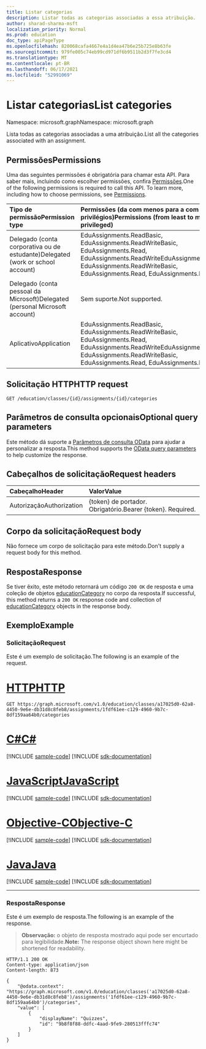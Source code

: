 ```yaml
---
title: Listar categorias
description: Listar todas as categorias associadas a essa atribuição.
author: sharad-sharma-msft
localization_priority: Normal
ms.prod: education
doc_type: apiPageType
ms.openlocfilehash: 820068cafa4667e4a1d4ea47b6e25b725e8b63fe
ms.sourcegitcommit: 979fe005c74eb99cd971df6b9511b2d3f7fe3cd4
ms.translationtype: MT
ms.contentlocale: pt-BR
ms.lasthandoff: 06/17/2021
ms.locfileid: "52991069"
---
```

# <a name="list-categories"></a><span data-ttu-id="df453-103">Listar categorias</span><span class="sxs-lookup"><span data-stu-id="df453-103">List categories</span></span>

<span data-ttu-id="df453-104">Namespace: microsoft.graph</span><span class="sxs-lookup"><span data-stu-id="df453-104">Namespace: microsoft.graph</span></span>

<span data-ttu-id="df453-105">Lista todas as categorias associadas a uma atribuição.</span><span class="sxs-lookup"><span data-stu-id="df453-105">List all the categories associated with an assignment.</span></span>

## <a name="permissions"></a><span data-ttu-id="df453-106">Permissões</span><span class="sxs-lookup"><span data-stu-id="df453-106">Permissions</span></span>
<span data-ttu-id="df453-p101">Uma das seguintes permissões é obrigatória para chamar esta API. Para saber mais, incluindo como escolher permissões, confira [Permissões](/graph/permissions-reference).</span><span class="sxs-lookup"><span data-stu-id="df453-p101">One of the following permissions is required to call this API. To learn more, including how to choose permissions, see [Permissions](/graph/permissions-reference).</span></span>

|<span data-ttu-id="df453-109">Tipo de permissão</span><span class="sxs-lookup"><span data-stu-id="df453-109">Permission type</span></span>      | <span data-ttu-id="df453-110">Permissões (da com menos para a com mais privilégios)</span><span class="sxs-lookup"><span data-stu-id="df453-110">Permissions (from least to most privileged)</span></span>              |
|:--------------------|:---------------------------------------------------------|
|<span data-ttu-id="df453-111">Delegado (conta corporativa ou de estudante)</span><span class="sxs-lookup"><span data-stu-id="df453-111">Delegated (work or school account)</span></span> |  <span data-ttu-id="df453-112">EduAssignments.ReadBasic, EduAssignments.ReadWriteBasic, EduAssignments.Read, EduAssignments.ReadWrite</span><span class="sxs-lookup"><span data-stu-id="df453-112">EduAssignments.ReadBasic, EduAssignments.ReadWriteBasic, EduAssignments.Read, EduAssignments.ReadWrite</span></span>  |
|<span data-ttu-id="df453-113">Delegado (conta pessoal da Microsoft)</span><span class="sxs-lookup"><span data-stu-id="df453-113">Delegated (personal Microsoft account)</span></span> |  <span data-ttu-id="df453-114">Sem suporte.</span><span class="sxs-lookup"><span data-stu-id="df453-114">Not supported.</span></span>  |
|<span data-ttu-id="df453-115">Aplicativo</span><span class="sxs-lookup"><span data-stu-id="df453-115">Application</span></span> | <span data-ttu-id="df453-116">EduAssignments.ReadBasic, EduAssignments.ReadWriteBasic, EduAssignments.Read, EduAssignments.ReadWrite</span><span class="sxs-lookup"><span data-stu-id="df453-116">EduAssignments.ReadBasic, EduAssignments.ReadWriteBasic, EduAssignments.Read, EduAssignments.ReadWrite</span></span> | 

## <a name="http-request"></a><span data-ttu-id="df453-117">Solicitação HTTP</span><span class="sxs-lookup"><span data-stu-id="df453-117">HTTP request</span></span>
<!-- { "blockType": "ignored" } -->
```http
GET /education/classes/{id}/assignments/{id}/categories
```
## <a name="optional-query-parameters"></a><span data-ttu-id="df453-118">Parâmetros de consulta opcionais</span><span class="sxs-lookup"><span data-stu-id="df453-118">Optional query parameters</span></span>
<span data-ttu-id="df453-119">Este método dá suporte a [Parâmetros de consulta OData](/graph/query-parameters) para ajudar a personalizar a resposta.</span><span class="sxs-lookup"><span data-stu-id="df453-119">This method supports the [OData query parameters](/graph/query-parameters) to help customize the response.</span></span>

## <a name="request-headers"></a><span data-ttu-id="df453-120">Cabeçalhos de solicitação</span><span class="sxs-lookup"><span data-stu-id="df453-120">Request headers</span></span>
| <span data-ttu-id="df453-121">Cabeçalho</span><span class="sxs-lookup"><span data-stu-id="df453-121">Header</span></span>       | <span data-ttu-id="df453-122">Valor</span><span class="sxs-lookup"><span data-stu-id="df453-122">Value</span></span> |
|:---------------|:--------|
| <span data-ttu-id="df453-123">Autorização</span><span class="sxs-lookup"><span data-stu-id="df453-123">Authorization</span></span>  | <span data-ttu-id="df453-p102">{token} de portador. Obrigatório.</span><span class="sxs-lookup"><span data-stu-id="df453-p102">Bearer {token}. Required.</span></span>  |

## <a name="request-body"></a><span data-ttu-id="df453-126">Corpo da solicitação</span><span class="sxs-lookup"><span data-stu-id="df453-126">Request body</span></span>
<span data-ttu-id="df453-127">Não fornece um corpo de solicitação para este método.</span><span class="sxs-lookup"><span data-stu-id="df453-127">Don't supply a request body for this method.</span></span>

## <a name="response"></a><span data-ttu-id="df453-128">Resposta</span><span class="sxs-lookup"><span data-stu-id="df453-128">Response</span></span>
<span data-ttu-id="df453-129">Se tiver êxito, este método retornará um código `200 OK` de resposta e uma coleção de objetos [educationCategory](../resources/educationcategory.md) no corpo da resposta.</span><span class="sxs-lookup"><span data-stu-id="df453-129">If successful, this method returns a `200 OK` response code and collection of [educationCategory](../resources/educationcategory.md) objects in the response body.</span></span>

## <a name="example"></a><span data-ttu-id="df453-130">Exemplo</span><span class="sxs-lookup"><span data-stu-id="df453-130">Example</span></span>
### <a name="request"></a><span data-ttu-id="df453-131">Solicitação</span><span class="sxs-lookup"><span data-stu-id="df453-131">Request</span></span>
<span data-ttu-id="df453-132">Este é um exemplo de solicitação.</span><span class="sxs-lookup"><span data-stu-id="df453-132">The following is an example of the request.</span></span>

# <a name="http"></a>[<span data-ttu-id="df453-133">HTTP</span><span class="sxs-lookup"><span data-stu-id="df453-133">HTTP</span></span>](#tab/http)
<!-- {
  "blockType": "request",
  "sampleKeys": ["1fdf61ee-c129-4960-9b7c-8df159aa64b0"],
  "name": "get_assignment_categories"
}-->
```msgraph-interactive
GET https://graph.microsoft.com/v1.0/education/classes/a17025d0-62a8-4450-9e6e-db31d8c8feb8/assignments/1fdf61ee-c129-4960-9b7c-8df159aa64b0/categories
```
# <a name="c"></a>[<span data-ttu-id="df453-134">C#</span><span class="sxs-lookup"><span data-stu-id="df453-134">C#</span></span>](#tab/csharp)
[!INCLUDE [sample-code](../includes/snippets/csharp/get-assignment-categories-csharp-snippets.md)]
[!INCLUDE [sdk-documentation](../includes/snippets/snippets-sdk-documentation-link.md)]

# <a name="javascript"></a>[<span data-ttu-id="df453-135">JavaScript</span><span class="sxs-lookup"><span data-stu-id="df453-135">JavaScript</span></span>](#tab/javascript)
[!INCLUDE [sample-code](../includes/snippets/javascript/get-assignment-categories-javascript-snippets.md)]
[!INCLUDE [sdk-documentation](../includes/snippets/snippets-sdk-documentation-link.md)]

# <a name="objective-c"></a>[<span data-ttu-id="df453-136">Objective-C</span><span class="sxs-lookup"><span data-stu-id="df453-136">Objective-C</span></span>](#tab/objc)
[!INCLUDE [sample-code](../includes/snippets/objc/get-assignment-categories-objc-snippets.md)]
[!INCLUDE [sdk-documentation](../includes/snippets/snippets-sdk-documentation-link.md)]

# <a name="java"></a>[<span data-ttu-id="df453-137">Java</span><span class="sxs-lookup"><span data-stu-id="df453-137">Java</span></span>](#tab/java)
[!INCLUDE [sample-code](../includes/snippets/java/get-assignment-categories-java-snippets.md)]
[!INCLUDE [sdk-documentation](../includes/snippets/snippets-sdk-documentation-link.md)]

---


### <a name="response"></a><span data-ttu-id="df453-138">Resposta</span><span class="sxs-lookup"><span data-stu-id="df453-138">Response</span></span>
<span data-ttu-id="df453-139">Este é um exemplo de resposta.</span><span class="sxs-lookup"><span data-stu-id="df453-139">The following is an example of the response.</span></span> 

><span data-ttu-id="df453-140">**Observação:** o objeto de resposta mostrado aqui pode ser encurtado para legibilidade.</span><span class="sxs-lookup"><span data-stu-id="df453-140">**Note:** The response object shown here might be shortened for readability.</span></span>

<!-- {
  "blockType": "response",
  "truncated": true,
  "@odata.type": "microsoft.graph.educationCategory",
  "isCollection": true
} -->
```http
HTTP/1.1 200 OK
Content-type: application/json
Content-length: 873

{
    "@odata.context": "https://graph.microsoft.com/v1.0/education/classes('a17025d0-62a8-4450-9e6e-db31d8c8feb8')/assignments('1fdf61ee-c129-4960-9b7c-8df159aa64b0')/categories",
    "value": [
        {
            "displayName": "Quizzes",
            "id": "9b8f8f88-ddfc-4aad-9fe9-280513fffc74"
        }
    ]
}
```

<!-- uuid: 8fcb5dbc-d5aa-4681-8e31-b001d5168d79
2015-10-25 14:57:30 UTC -->
<!--
{
  "type": "#page.annotation",
  "description": "List categories added to an assignment",
  "keywords": "",
  "section": "documentation",
  "tocPath": "",
  "suppressions": []
}
-->

